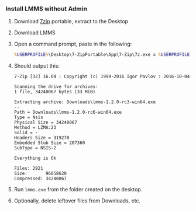 ### Install LMMS without Admin
1. Download [7zip](https://portableapps.com/apps/utilities/7-zip_portable) portable, extract to the Desktop
2. Download LMMS
3. Open a command prompt, paste in the following:
   ```cmd
   %USERPROFILE%\Desktop\7-ZipPortable\App\7-Zip\7z.exe x %USERPROFILE%\Downloads\lmms-1.2.0-rc6-win64.exe -x!$PLUGINSDIR -o%USERPROFILE%\Desktop\LMMS
   ```

4. Should output this:

   ```log
   7-Zip [32] 16.04 : Copyright (c) 1999-2016 Igor Pavlov : 2016-10-04

   Scanning the drive for archives:
   1 file, 34240067 bytes (33 MiB)

   Extracting archive: Downloads\lmms-1.2.0-rc3-win64.exe
   --
   Path = Downloads\lmms-1.2.0-rc6-win64.exe
   Type = Nsis
   Physical Size = 34240067
   Method = LZMA:23
   Solid = -
   Headers Size = 319278
   Embedded Stub Size = 207360
   SubType = NSIS-2

   Everything is Ok

   Files: 2921
   Size:       96058620
   Compressed: 34240067
   ```
5.  Run `lmms.exe` from the folder created on the desktop.
6.  Optionally, delete leftover files from Downloads, etc.